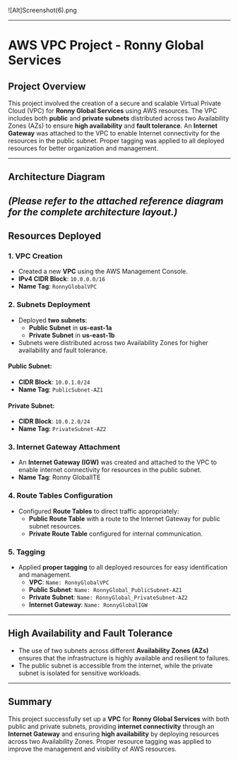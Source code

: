 ![Alt]Screenshot(6).png

---
# AWS VPC Project - Ronny Global Services

## Project Overview
This project involved the creation of a secure and scalable Virtual Private Cloud (VPC) for **Ronny Global Services** using AWS resources. The VPC includes both **public** and **private subnets** distributed across two Availability Zones (AZs) to ensure **high availability** and **fault tolerance**. An **Internet Gateway** was attached to the VPC to enable Internet connectivity for the resources in the public subnet. Proper tagging was applied to all deployed resources for better organization and management.

---

## Architecture Diagram

*(Please refer to the attached reference diagram for the complete architecture layout.)*
---

## Resources Deployed

### 1. **VPC Creation**

- Created a new **VPC** using the AWS Management Console.
- **IPv4 CIDR Block**: `10.0.0.0/16`
- **Name Tag**: `RonnyGlobalVPC`

### 2. **Subnets Deployment**

- Deployed **two subnets**:
  - **Public Subnet** in **us-east-1a**
  - **Private Subnet** in **us-east-1b**
- Subnets were distributed across two Availability Zones for higher availability and fault tolerance.

#### Public Subnet:

- **CIDR Block**: `10.0.1.0/24`
- **Name Tag**: `PublicSubnet-AZ1`

#### Private Subnet:

- **CIDR Block**: `10.0.2.0/24`
- **Name Tag**: `PrivateSubnet-AZ2`

### 3. **Internet Gateway Attachment**

- An **Internet Gateway (IGW)** was created and attached to the VPC to enable internet connectivity for resources in the public subnet.
- **Name Tag**: Ronny GlobalITE

### 4. **Route Tables Configuration**

- Configured **Route Tables** to direct traffic appropriately:
  - **Public Route Table** with a route to the Internet Gateway for public subnet resources.
  - **Private Route Table** configured for internal communication.

### 5. **Tagging**

- Applied **proper tagging** to all deployed resources for easy identification and management.
  - **VPC**: `Name: RonnyGlobalVPC`
  - **Public Subnet**: `Name: RonnyGlobal_PublicSubnet-AZ1`
  - **Private Subnet**: `Name: RonnyGlobal_PrivateSubnet-AZ2`
  - **Internet Gateway**: `Name: RonnyGlobalIGW`

---

## High Availability and Fault Tolerance

- The use of two subnets across different **Availability Zones (AZs)** ensures that the infrastructure is highly available and resilient to failures.
- The public subnet is accessible from the internet, while the private subnet is isolated for sensitive workloads.

---

## Summary

This project successfully set up a **VPC** for **Ronny Global Services** with both public and private subnets, providing **internet connectivity** through an **Internet Gateway** and ensuring **high availability** by deploying resources across two Availability Zones. Proper resource tagging was applied to improve the management and visibility of AWS resources.

